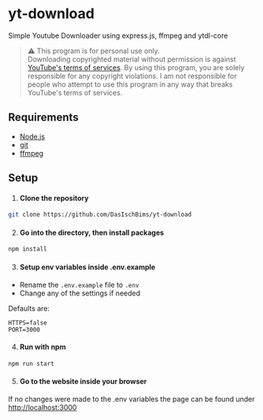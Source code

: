 # yt-download

Simple Youtube Downloader using express.js, ffmpeg and ytdl-core

> :warning: This program is for personal use only.  
> Downloading copyrighted material without permission is against [YouTube's terms of services](https://www.youtube.com/static?template=terms).
> By using this program, you are solely responsible for any copyright violations.
> I am not responsible for people who attempt to use this program in any way that breaks YouTube's terms of services.


## Requirements
- [Node.js](https://nodejs.org/en/)
- [git](https://git-scm.com/)
- [ffmpeg](https://ffmpeg.org/)

## Setup

1. #### Clone the repository

```bash
git clone https://github.com/DasIschBims/yt-download
```

2. #### Go into the directory, then install packages

```bash
npm install
```

3. #### Setup env variables inside .env.example

- Rename the ``.env.example`` file to ``.env``
- Change any of the settings if needed

Defaults are:
```
HTTPS=false
PORT=3000
```

4. #### Run with npm

```bash
npm run start
```

5. #### Go to the website inside your browser

If no changes were made to the .env variables the page can be found under [http://localhost:3000](http://localhost:3000)
